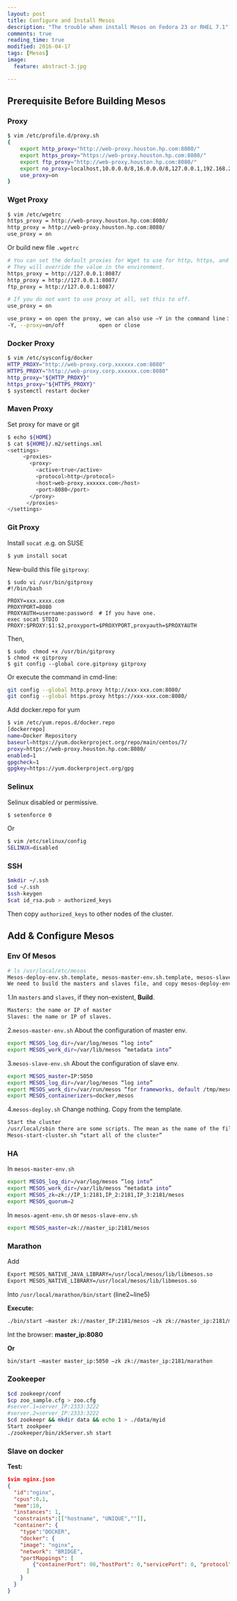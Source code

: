 ```yaml
---
layout: post
title: Configure and Install Mesos
description: "The trouble when install Mesos on Fedora 23 or RHEL 7.1"
comments: true
reading_time: true
modified: 2016-04-17
tags: [Mesos]
image:
  feature: abstract-3.jpg

---
```


## Prerequisite Before Building Mesos ##

### Proxy ###

```bash
$ vim /etc/profile.d/proxy.sh
{
	export http_proxy="http://web-proxy.houston.hp.com:8080/"
	export https_proxy="https://web-proxy.houston.hp.com:8080/"
	export ftp_proxy="http://web-proxy.houston.hp.com:8080/"
	export no_proxy=localhost,10.0.0.0/8,16.0.0.0/8,127.0.0.1,192.168.20.0/24
	use_proxy=on
}
```

### Wget Proxy ###

```bash
$ vim /etc/wgetrc
https_proxy = http://web-proxy.houston.hp.com:8080/
http_proxy = http://web-proxy.houston.hp.com:8080/
use_proxy = on   
```

Or build new file `.wgetrc`  

```bash
# You can set the default proxies for Wget to use for http, https, and ftp.
# They will override the value in the environment.
https_proxy = http://127.0.0.1:8087/
http_proxy = http://127.0.0.1:8087/
ftp_proxy = http://127.0.0.1:8087/

# If you do not want to use proxy at all, set this to off.
use_proxy = on

use_proxy = on open the proxy, we can also use –Y in the command line：
-Y, --proxy=on/off           open or close  
```

### Docker Proxy ###

```bash  
$ vim /etc/sysconfig/docker
HTTP_PROXY="http://web-proxy.corp.xxxxxx.com:8080"
HTTPS_PROXY="http://web-proxy.corp.xxxxxx.com:8080"
http_proxy="${HTTP_PROXY}"
https_proxy="${HTTPS_PROXY}"
$ systemctl restart docker
```

### Maven Proxy ###

Set proxy for mave or git  

```bash
$ echo ${HOME}
$ cat ${HOME}/.m2/settings.xml
<settings>
     <proxies>
       <proxy>
         <active>true</active>
         <protocol>http</protocol>
         <host>web-proxy.xxxxxx.com</host>
         <port>8080</port>
       </proxy>
      </proxies>
</settings>
```

### Git Proxy ###

Install `socat` .e.g. on SUSE  

```bash
$ yum install socat
```

New-build this file `gitproxy`:

```
$ sudo vi /usr/bin/gitproxy
#!/bin/bash

PROXY=xxx.xxxx.com
PROXYPORT=8080
PROXYAUTH=username:password  # If you have one.
exec socat STDIO PROXY:$PROXY:$1:$2,proxyport=$PROXYPORT,proxyauth=$PROXYAUTH
```
Then,
```
$ sudo  chmod +x /usr/bin/gitproxy
$ chmod +x gitproxy
$ git config --global core.gitproxy gitproxy
```

Or execute the command in cmd-line:  

```bash	
git config --global http.proxy http://xxx-xxx.com:8080/
git config --global https.proxy https://xxx-xxx.com:8080/
```

Add docker.repo for yum  

```bash
$ vim /etc/yum.repos.d/docker.repo
[dockerrepo]
name=Docker Repository
baseurl=https://yum.dockerproject.org/repo/main/centos/7/
proxy=https://web-proxy.houston.hp.com:8080/
enabled=1
gpgcheck=1
gpgkey=https://yum.dockerproject.org/gpg
```

### Selinux ###

Selinux disabled or permissive.  

```bash
$ setenforce 0 
```
Or 

```bash
$ vim /etc/selinux/config
SELINUX=disabled  
```

### SSH ###

```bash
$mkdir ~/.ssh
$cd ~/.ssh
$ssh-keygen
$cat id_rsa.pub > authorized_keys
```

Then copy `authorized_keys` to other nodes of the cluster.  

## Add & Configure Mesos ##

### Env Of Mesos ###

```bash
# ls /usr/local/etc/mesos
Mesos-deploy-env.sh.template, mesos-master-env.sh.template, mesos-slave-env.sh.template.
We need to build the masters and slaves file, and copy mesos-deploy-env.sh, mesos-master-env.sh, mesos-slave-env.sh  
```

1.In `masters` and `slaves`, if they non-existent, **Build**.

```bash
Masters: the name or IP of master  
Slaves: the name or IP of slaves.  
```

2.`mesos-master-env.sh`
About the configuration of master env.   

```bash
export MESOS_log_dir=/var/log/mesos “log into”  
export MESOS_work_dir=/var/lib/mesos “metadata into”  
```

3.`mesos-slave-env.sh`
About the configuration of slave env.  

```bash
export MESOS_master=IP:5050  
export MESOS_log_dir=/var/log/mesos “log into”  
export MESOS_work_dir=/var/run/mesos “for frameworks, default /tmp/mesos”  
export MESOS_containerizers=docker,mesos  
```

4.`mesos-deploy.sh` 
Change nothing. Copy from the template.  

```bash
Start the cluster  
/usr/local/sbin there are some scripts. The mean as the name of the files.  
Mesos-start-cluster.sh “start all of the cluster”  
```

### HA ###

In `mesos-master-env.sh`

```bash
export MESOS_log_dir=/var/log/mesos “log into”
export MESOS_work_dir=/var/lib/mesos “metadata into”
export MESOS_zk=zk://IP_1:2181,IP_2:2181,IP_3:2181/mesos
export MESOS_quorum=2
```
		
In `mesos-agent-env.sh` or `mesos-slave-env.sh`

```bash
export MESOS_master=zk://master_ip:2181/mesos
```

### Marathon ###

Add  

```bash
Export MESOS_NATIVE_JAVA_LIBRARY=/usr/local/mesos/lib/libmesos.so
Export MESOS_NATIVE_LIBRARY=/usr/local/mesos/lib/libmesos.so  
```

Into `/usr/local/marathon/bin/start` (line2~line5)  

**Execute:**  

```bash
./bin/start –master zk://master_IP:2181/mesos –zk zk://master_ip:2181/marathon
```

Int the browser: **master_ip:8080**  

**Or**  

```bash
bin/start –master master_ip:5050 –zk zk://master_ip:2181/marathon
```

### Zookeeper ###

```bash
$cd zookeepr/conf
$cp zoo_sample.cfg > zoo.cfg
#server.1=server_IP:2333:3222
#server.2=server_IP:2333:3222
$cd zookeepr && mkdir data && echo 1 > ./data/myid
Start zookpeer
./zookeeper/bin/zkServer.sh start  
```

### Slave on docker ###

**Test:**

```json
$vim nginx.json
{
  "id":"nginx",
  "cpus":0.1,
  "mem":10,
  "instances": 1,
  "constraints":[["hostname", "UNIQUE",""]],
  "container": {
    "type":"DOCKER",
    "docker": {
    "image": "nginx",
    "network": "BRIDGE",
    "portMappings": [
        {"containerPort": 80,"hostPort": 0,"servicePort": 0, "protocol":"tcp" }
      ]
    }
  }
}
```







